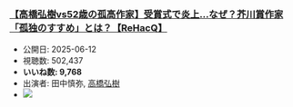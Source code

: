 ### [【高橋弘樹vs52歳の孤高作家】受賞式で炎上…なぜ？芥川賞作家「孤独のすすめ」とは？【ReHacQ】](https://www.youtube.com/watch?v=L6ZrNNfOnJA)
-   公開日: 2025-06-12
-   視聴数: 502,437
-   **いいね数: 9,768**
-   出演者: 田中慎弥, [高橋弘樹](/rehacq_fan/people/高橋弘樹 "wikilink")
- [![](https://img.youtube.com/vi/L6ZrNNfOnJA/hqdefault.jpg)](https://www.youtube.com/watch?v=L6ZrNNfOnJA)
